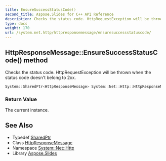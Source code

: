 ```yaml
---
title: EnsureSuccessStatusCode()
second_title: Aspose.Slides for C++ API Reference
description: Checks the status code. HttpRequestException will be thrown when the status code doesn't belong to 2xx.
type: docs
weight: 170
url: /system.net.http/httpresponsemessage/ensuresuccessstatuscode/
---
```

## HttpResponseMessage::EnsureSuccessStatusCode() method


Checks the status code. HttpRequestException will be thrown when the status code doesn't belong to 2xx.

```cpp
System::SharedPtr<HttpResponseMessage> System::Net::Http::HttpResponseMessage::EnsureSuccessStatusCode()
```


### Return Value

The current instance.

## See Also

* Typedef [SharedPtr](../../../system/sharedptr/)
* Class [HttpResponseMessage](../)
* Namespace [System::Net::Http](../../)
* Library [Aspose.Slides](../../../)